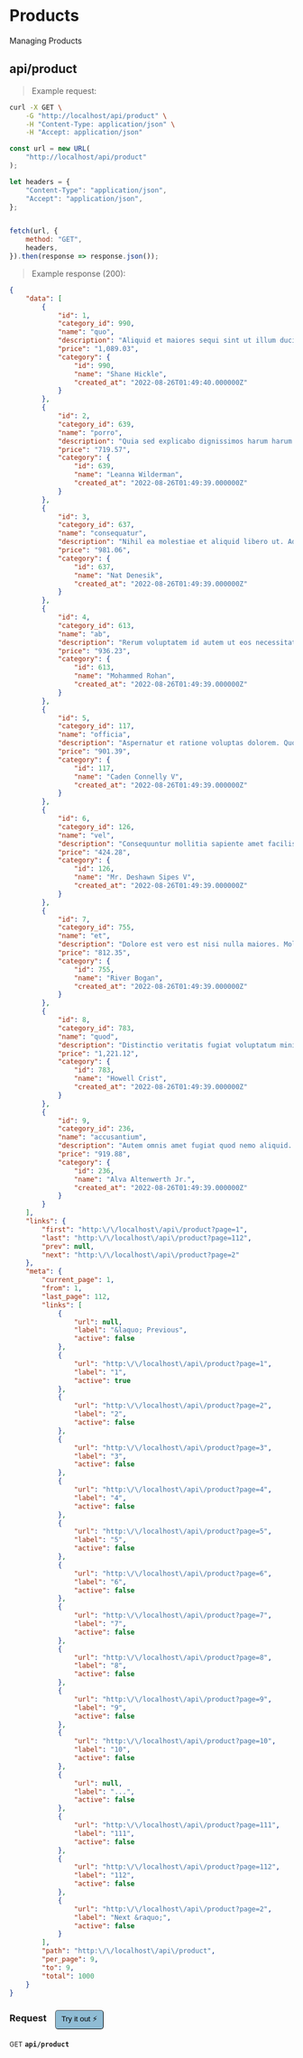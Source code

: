 # Products
Managing Products

## api/product




> Example request:

```bash
curl -X GET \
    -G "http://localhost/api/product" \
    -H "Content-Type: application/json" \
    -H "Accept: application/json"
```

```javascript
const url = new URL(
    "http://localhost/api/product"
);

let headers = {
    "Content-Type": "application/json",
    "Accept": "application/json",
};


fetch(url, {
    method: "GET",
    headers,
}).then(response => response.json());
```


> Example response (200):

```json
{
    "data": [
        {
            "id": 1,
            "category_id": 990,
            "name": "quo",
            "description": "Aliquid et maiores sequi sint ut illum ducimus. Laudantium aut suscipit mollitia esse quia. Distinctio commodi voluptates temporibus dolores necessitatibus amet culpa.",
            "price": "1,089.03",
            "category": {
                "id": 990,
                "name": "Shane Hickle",
                "created_at": "2022-08-26T01:49:40.000000Z"
            }
        },
        {
            "id": 2,
            "category_id": 639,
            "name": "porro",
            "description": "Quia sed explicabo dignissimos harum harum aut quia. Laudantium laboriosam ut saepe aspernatur non. Illo nisi voluptas voluptatem ducimus eum. Omnis omnis et dolorem.",
            "price": "719.57",
            "category": {
                "id": 639,
                "name": "Leanna Wilderman",
                "created_at": "2022-08-26T01:49:39.000000Z"
            }
        },
        {
            "id": 3,
            "category_id": 637,
            "name": "consequatur",
            "description": "Nihil ea molestiae et aliquid libero ut. Ad et aut tenetur alias enim id doloremque praesentium. Hic ea id ipsum ratione a dolor corporis. Animi impedit alias sit dignissimos quae earum.",
            "price": "981.06",
            "category": {
                "id": 637,
                "name": "Nat Denesik",
                "created_at": "2022-08-26T01:49:39.000000Z"
            }
        },
        {
            "id": 4,
            "category_id": 613,
            "name": "ab",
            "description": "Rerum voluptatem id autem ut eos necessitatibus. Et unde temporibus blanditiis similique vero. Explicabo nemo velit non eveniet autem esse. Eius sed debitis ut et sed quia facere.",
            "price": "936.23",
            "category": {
                "id": 613,
                "name": "Mohammed Rohan",
                "created_at": "2022-08-26T01:49:39.000000Z"
            }
        },
        {
            "id": 5,
            "category_id": 117,
            "name": "officia",
            "description": "Aspernatur et ratione voluptas dolorem. Quo saepe nihil consequatur saepe voluptatum consequatur culpa. Quos accusantium minus fuga qui sit omnis debitis. Est omnis et officiis ea.",
            "price": "901.39",
            "category": {
                "id": 117,
                "name": "Caden Connelly V",
                "created_at": "2022-08-26T01:49:39.000000Z"
            }
        },
        {
            "id": 6,
            "category_id": 126,
            "name": "vel",
            "description": "Consequuntur mollitia sapiente amet facilis. Aut et eveniet culpa cupiditate nemo officia ut expedita. Sit impedit doloremque odio est perferendis.",
            "price": "424.28",
            "category": {
                "id": 126,
                "name": "Mr. Deshawn Sipes V",
                "created_at": "2022-08-26T01:49:39.000000Z"
            }
        },
        {
            "id": 7,
            "category_id": 755,
            "name": "et",
            "description": "Dolore est vero est nisi nulla maiores. Mollitia id corporis similique fuga et. Cupiditate harum esse repellendus ut.",
            "price": "812.35",
            "category": {
                "id": 755,
                "name": "River Bogan",
                "created_at": "2022-08-26T01:49:39.000000Z"
            }
        },
        {
            "id": 8,
            "category_id": 783,
            "name": "quod",
            "description": "Distinctio veritatis fugiat voluptatum minima facilis quasi. Distinctio vero ullam dolorem velit ad officia. Ex ipsa aliquid quia et illum molestias quia. Sed tenetur ea aperiam porro.",
            "price": "1,221.12",
            "category": {
                "id": 783,
                "name": "Howell Crist",
                "created_at": "2022-08-26T01:49:39.000000Z"
            }
        },
        {
            "id": 9,
            "category_id": 236,
            "name": "accusantium",
            "description": "Autem omnis amet fugiat quod nemo aliquid. Quis et eligendi atque ea vel velit. Blanditiis numquam facilis ducimus qui. Rem id fugiat consequuntur earum amet est qui.",
            "price": "919.88",
            "category": {
                "id": 236,
                "name": "Alva Altenwerth Jr.",
                "created_at": "2022-08-26T01:49:39.000000Z"
            }
        }
    ],
    "links": {
        "first": "http:\/\/localhost\/api\/product?page=1",
        "last": "http:\/\/localhost\/api\/product?page=112",
        "prev": null,
        "next": "http:\/\/localhost\/api\/product?page=2"
    },
    "meta": {
        "current_page": 1,
        "from": 1,
        "last_page": 112,
        "links": [
            {
                "url": null,
                "label": "&laquo; Previous",
                "active": false
            },
            {
                "url": "http:\/\/localhost\/api\/product?page=1",
                "label": "1",
                "active": true
            },
            {
                "url": "http:\/\/localhost\/api\/product?page=2",
                "label": "2",
                "active": false
            },
            {
                "url": "http:\/\/localhost\/api\/product?page=3",
                "label": "3",
                "active": false
            },
            {
                "url": "http:\/\/localhost\/api\/product?page=4",
                "label": "4",
                "active": false
            },
            {
                "url": "http:\/\/localhost\/api\/product?page=5",
                "label": "5",
                "active": false
            },
            {
                "url": "http:\/\/localhost\/api\/product?page=6",
                "label": "6",
                "active": false
            },
            {
                "url": "http:\/\/localhost\/api\/product?page=7",
                "label": "7",
                "active": false
            },
            {
                "url": "http:\/\/localhost\/api\/product?page=8",
                "label": "8",
                "active": false
            },
            {
                "url": "http:\/\/localhost\/api\/product?page=9",
                "label": "9",
                "active": false
            },
            {
                "url": "http:\/\/localhost\/api\/product?page=10",
                "label": "10",
                "active": false
            },
            {
                "url": null,
                "label": "...",
                "active": false
            },
            {
                "url": "http:\/\/localhost\/api\/product?page=111",
                "label": "111",
                "active": false
            },
            {
                "url": "http:\/\/localhost\/api\/product?page=112",
                "label": "112",
                "active": false
            },
            {
                "url": "http:\/\/localhost\/api\/product?page=2",
                "label": "Next &raquo;",
                "active": false
            }
        ],
        "path": "http:\/\/localhost\/api\/product",
        "per_page": 9,
        "to": 9,
        "total": 1000
    }
}
```
<div id="execution-results-GETapi-product" hidden>
    <blockquote>Received response<span id="execution-response-status-GETapi-product"></span>:</blockquote>
    <pre class="json"><code id="execution-response-content-GETapi-product"></code></pre>
</div>
<div id="execution-error-GETapi-product" hidden>
    <blockquote>Request failed with error:</blockquote>
    <pre><code id="execution-error-message-GETapi-product"></code></pre>
</div>
<form id="form-GETapi-product" data-method="GET" data-path="api/product" data-authed="0" data-hasfiles="0" data-headers='{"Content-Type":"application\/json","Accept":"application\/json"}' onsubmit="event.preventDefault(); executeTryOut('GETapi-product', this);">
<h3>
    Request&nbsp;&nbsp;&nbsp;
        <button type="button" style="background-color: #8fbcd4; padding: 5px 10px; border-radius: 5px; border-width: thin;" id="btn-tryout-GETapi-product" onclick="tryItOut('GETapi-product');">Try it out ⚡</button>
    <button type="button" style="background-color: #c97a7e; padding: 5px 10px; border-radius: 5px; border-width: thin;" id="btn-canceltryout-GETapi-product" onclick="cancelTryOut('GETapi-product');" hidden>Cancel</button>&nbsp;&nbsp;
    <button type="submit" style="background-color: #6ac174; padding: 5px 10px; border-radius: 5px; border-width: thin;" id="btn-executetryout-GETapi-product" hidden>Send Request 💥</button>
    </h3>
<p>
<small class="badge badge-green">GET</small>
 <b><code>api/product</code></b>
</p>
</form>



